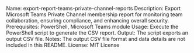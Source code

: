Name: export-report-teams-private-channel-reports
Description: Export Microsoft Teams Private Channel membership report for monitoring team collaboration, ensuring compliance, and enhancing overall security.
Prerequisites: PowerShell, Microsoft Teams module
Usage: Execute the PowerShell script to generate the CSV report.
Output: The script exports an output CSV file.
Notes: The output CSV file format and data details are not included in this README.
License: MIT License